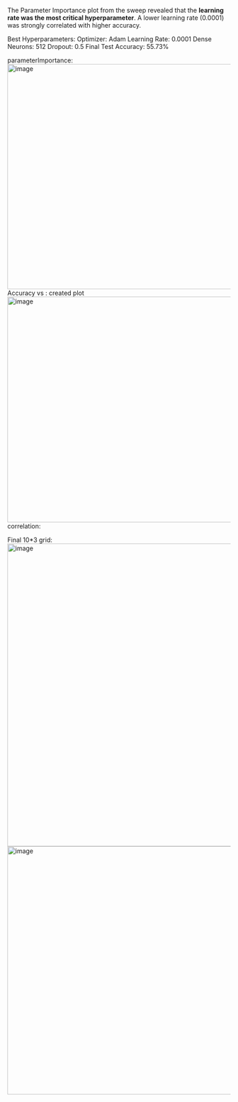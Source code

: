 The Parameter Importance plot from the sweep revealed that the **learning rate was the most critical hyperparameter**. A lower learning rate (0.0001) was strongly correlated with higher accuracy.

Best Hyperparameters:
    Optimizer: Adam
    Learning Rate: 0.0001
    Dense Neurons: 512
    Dropout: 0.5
    Final Test Accuracy: 55.73%

parameterImportance:
<img width="722" height="508" alt="image" src="https://github.com/user-attachments/assets/dce49bd4-c946-442d-bff3-628985f530a1" />
Accuracy vs : created plot
<img width="709" height="509" alt="image" src="https://github.com/user-attachments/assets/95a2a504-2545-4e8c-bf05-96fca3b66606" />
correlation:



Final 10*3 grid:
<img width="1198" height="683" alt="image" src="https://github.com/user-attachments/assets/aa8e1cdc-71be-47c2-86f2-b6d006e939c4" />
<img width="1194" height="560" alt="image" src="https://github.com/user-attachments/assets/396ee11d-10ff-4a66-ac42-6f9641c66acd" />
